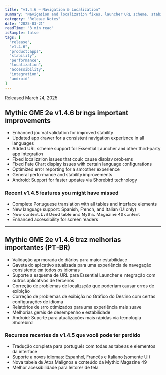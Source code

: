 ```yaml
---
title: "v1.4.6 — Navigation & Localization"
summary: "Navigation and localization fixes, launcher URL scheme, stability, and performance"
category: "Release Notes"
date: "2025-03-24"
readTime: "3 min read"
isSample: false
tags: [
  "release",
  "v1.4.6",
  "product:apps",
  "stability",
  "performance",
  "localization",
  "accessibility",
  "integration",
  "android"
]
---
```


Released March 24, 2025

## Mythic GME 2e v1.4.6 brings important improvements

- Enhanced journal validation for improved stability
- Updated app drawer for a consistent navigation experience in all languages
- Added URL scheme support for Essential Launcher and other third‑party app integration
- Fixed localization issues that could cause display problems
- Fixed Fate Chart display issues with certain language configurations
- Optimized error reporting for a smoother experience
- General performance and stability improvements
- Android: Support for faster updates via Shorebird technology

### Recent v1.4.5 features you might have missed
- Complete Portuguese translation with all tables and interface elements
- New language support: Spanish, French, and Italian (UI only)
- New content: Evil Deed table and Mythic Magazine 49 content
- Enhanced accessibility for screen readers

---

## Mythic GME 2e v1.4.6 traz melhorias importantes (PT‑BR)

- Validação aprimorada de diários para maior estabilidade
- Gaveta do aplicativo atualizada para uma experiência de navegação consistente em todos os idiomas
- Suporte a esquema de URL para Essential Launcher e integração com outros aplicativos de terceiros
- Correção de problemas de localização que poderiam causar erros de exibição
- Correção de problemas de exibição no Gráfico do Destino com certas configurações de idioma
- Relatórios de erro otimizados para uma experiência mais suave
- Melhorias gerais de desempenho e estabilidade
- Android: Suporte para atualizações mais rápidas via tecnologia Shorebird

### Recursos recentes da v1.4.5 que você pode ter perdido
- Tradução completa para português com todas as tabelas e elementos da interface
- Suporte a novos idiomas: Espanhol, Francês e Italiano (somente UI)
- Nova tabela de Atos Malignos e conteúdo da Mythic Magazine 49
- Melhor acessibilidade para leitores de tela
